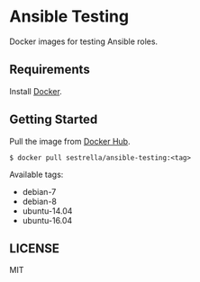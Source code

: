 # Ansible Testing

Docker images for testing Ansible roles.

## Requirements

Install [Docker](https://docs.docker.com/engine/installation).

## Getting Started

Pull the image from [Docker Hub](https://hub.docker.com/r/sestrella/ansible-testing).

```
$ docker pull sestrella/ansible-testing:<tag>
```

Available tags:

- debian-7
- debian-8
- ubuntu-14.04
- ubuntu-16.04

## LICENSE

MIT
